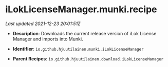 # iLokLicenseManager.munki.recipe

_Last updated 2021-12-23 20:01:51Z_

- **Description**: Downloads the current release version of iLok License Manager and imports into Munki.

- **Identifier**: `io.github.hjuutilainen.munki.iLokLicenseManager`

- **Parent Recipes**: `io.github.hjuutilainen.download.iLokLicenseManager`
